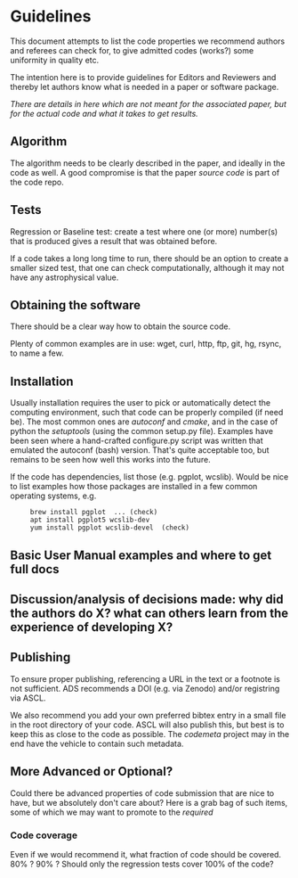 # Guidelines

This document attempts to list the code properties we recommend
authors and referees can check for, to give admitted codes (works?)
some uniformity in quality etc.

The intention here is to provide guidelines for Editors and Reviewers
and thereby let authors know what is needed in a paper or software
package.


*There are details in here which are not meant for the associated paper, but
for the actual code and what it takes to get results.*


##  Algorithm 

The algorithm needs to be clearly described in the paper, and ideally
in the code as well. A good compromise is that the paper *source code*
is part of the code repo.

## Tests

Regression or Baseline test: create a test where one (or more)
number(s) that is produced gives a result that was obtained before. 

If a code takes a long long time to run, there should be an option to
create a smaller sized test, that one can check computationally,
although it may not have any astrophysical value.

## Obtaining the software

There should be a clear way how to obtain the source code.

Plenty of common examples are in use: wget, curl, http, ftp, git, hg, rsync, to name a few.


## Installation

Usually installation requires the user to pick or automatically detect
the computing environment, such that code can be properly compiled (if
need be). The most common ones are *autoconf* and *cmake*, and in the
case of python the *setuptools* (using the common setup.py
file). Examples have been seen where a hand-crafted configure.py
script was written that emulated the autoconf (bash) version. That's
quite acceptable too, but remains to be seen how well this works into
the future.

If the code has dependencies, list those (e.g. pgplot, wcslib). Would
be nice to list examples how those packages are installed in a few
common operating systems, e.g.

	     brew install pgplot  ... (check)
	     apt install pgplot5 wcslib-dev
	     yum install pgplot wcslib-devel  (check)

## Basic User Manual examples and where to get full docs



## Discussion/analysis of decisions made: why did the authors do X? what can others learn from the experience of developing X?

## Publishing

To ensure proper publishing, referencing a URL in the text or a
footnote is not sufficient. ADS recommends a DOI (e.g. via Zenodo)
and/or registring via ASCL.

We also recommend you add your own preferred bibtex entry in a small
file in the root directory of your code. ASCL will also publish this,
but best is to keep this as close to the code as possible. The
*codemeta* project may in the end have the vehicle to contain such
metadata.

## More Advanced or Optional?

Could there be advanced properties of code submission that are nice to
have, but we absolutely don't care about? Here is a grab bag of such
items, some of which we may want to promote to the *required*

### Code coverage

Even if we would recommend it, what fraction of code should be
covered. 80% ? 90% ? Should only the regression tests cover 100% of
the code?

